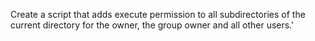 Create a script that adds execute permission to all subdirectories of the current directory for the owner, the group owner and all other users.'
